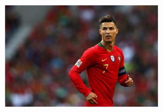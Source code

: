 [![Watch the video](https://github.com/AdnanAzem/DI-Bootcamp-Stage1/blob/main/Final-Project/images/hero.jpg)](https://github.com/AdnanAzem/DI-Bootcamp-Stage1/blob/main/Final-Project/video.mkv) 